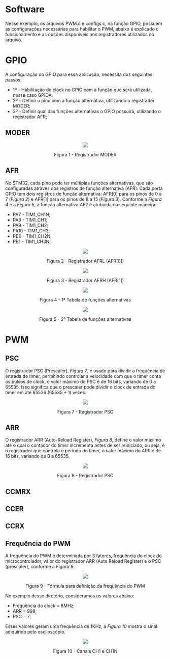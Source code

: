 # Software
Nesse exemplo, os arquivos PWM.c e configs.c, na função GPIO, possuem as configurações necessárias para habilitar o PWM, abaixo é explicado o funcionamento e as opções disponíveis nos registradores utilizados no arquivo.

# GPIO
A configuração do GPIO para essa aplicação, necessita dos seguintes passos:
- 1º - Habilitação do clock no GPIO com a função que será utilizada, nesse caso GPIOA;
- 2º - Definir o pino com a função alternativa, utilizando o registrador MODER;
- 3º - Definir qual das funções alternativas o GPIO possuirá, utilizando o registrador AFR;

## MODER
<p align="center">
<img  src="https://github.com/user-attachments/assets/a7368376-9674-4781-adaf-587715a21e60">
</p>
<p align="center">
  Figura 1 - Registrador MODER
</p>

## AFR 
No STM32, cada pino pode ter múltiplas funções alternativas, que são configuradas através dos registros de função alternativa (AFR). Cada porta GPIO tem dois registros de função alternativa: AFR[0] para os pinos de 0 a 7 (*Figura 2*) e AFR[1] para os pinos de 8 a 15 (*Figura 3*). Conforme a *Figura 4* e a *Figura 5*, a função alternativa AF2 é atribuída da seguinte maneira:
- PA7 - TIM1_CH1N;
- PA8 - TIM1_CH1;
- PA9 - TIM1_CH2;
- PA10 - TIM1_CH3;
- PB0 - TIM1_CH2N;
- PB1 - TIM1_CH3N;

<p align="center">
<img  src="https://github.com/user-attachments/assets/1c7efc87-0225-4efa-b17d-dbeadbb576b9">
</p>
<p align="center">
  Figura 2 - Registrador AFRL (AFR[0])
</p>

<p align="center">
<img  src="https://github.com/user-attachments/assets/332aa283-9388-430f-a5b6-c0df6df6a437">
</p>
<p align="center">
  Figura 3 - Registrador AFRH (AFR[1])
</p>

<p align="center">
<img  src="https://github.com/user-attachments/assets/9b850c31-462b-45f8-a15a-9c562d10f9fd">
</p>
<p align="center">
  Figura 4 - 1ª Tabela de funções alternativas
</p>

<p align="center">
<img  src="https://github.com/user-attachments/assets/bcc52b1e-62a5-4dd0-8ec6-0df0b738a5b6">
</p>
<p align="center">
  Figura 5 - 2ª Tabela de funções alternativas
</p>

# PWM

## PSC
O registrador PSC (Prescaler), *Figura 7*, é usado para dividir a frequência de entrada do timer, permitindo controlar a velocidade com que o timer conta os pulsos de clock, o valor máximo do PSC é de 16 bits, variando de 0 a 65535. Isso significa que o prescaler pode dividir o clock de entrada do timer em até 65536 (65535 + 1) vezes.
<p align="center">
<img  src="https://github.com/user-attachments/assets/a0ce624f-b888-4c8a-b7ce-b10c7f83c354">
</p>
<p align="center">
  Figura 7 - Registrador PSC
</p>

## ARR
O registrador ARR (Auto-Reload Register), *Figura 8*, define o valor máximo até o qual o contador do timer incrementa antes de ser reiniciado, ou seja, é o registrador que controla o período do timer, o valor máximo do ARR é de 16 bits, variando de 0 a 65535.
<p align="center">
<img  src="https://github.com/user-attachments/assets/8f65b481-46db-4a77-bbf5-1aac15c1efe8">
</p>
<p align="center">
  Figura 8 - Registrador PSC
</p>

## CCMRX

## CCER

## CCRX

## Frequência do PWM
A frequência do PWM é determinada por 3 fatores, frequência do clock do microcontrolador, valor do registrador ARR (Auto Reload Register) e o PSC (prescaler), conforme a *Figura 9*:
<p align="center">
<img  src="https://github.com/user-attachments/assets/4f15b572-46d6-4336-a8ea-1f1291a81ab9">
</p>
<p align="center">
  Figura 9 - Fórmula para definição da frequência do PWM
</p>
No exemplo desse diretório, consideramos os valores abaixo:

- Frequência do clock = 8MHz;
- ARR = 999;
- PSC = 7;

Esses valores geram uma frequência de 1KHz, a *Figura 10* mostra o sinal adiquirido pelo osciloscópio.
<p align="center">
<img  src="https://github.com/user-attachments/assets/a30ff8e0-c313-4a95-92e6-ecefb4dd628b">
</p>
<p align="center">
  Figura 10 - Canais CH1 e CH1N
</p>
